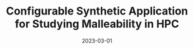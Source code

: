 ---
title: "Configurable Synthetic Application for Studying Malleability in HPC"
collection: publications
permalink: /publication/2023-03-01-Configurable-Synthetic-Application-for-Studying-Malleability-in-HPC
type: "conference"
date: 2023-03-01
venue: '<em>31st Euromicro International Conference on Parallel, Distributed, and Network-Based Processing (PDP)</em>'
paperurl: 'https://doi.org/10.1109/PDP59025.2023.00027'
citation: ' I. Martín-Álvarez,  J. Aliaga,  M. Castillo, and  <strong>S. Iserte</strong>, &quot;Configurable Synthetic Application for Studying Malleability in HPC.&quot; <em>31st Euromicro International Conference on Parallel, Distributed, and Network-Based Processing (PDP)</em>, Mar. 2023.'
---